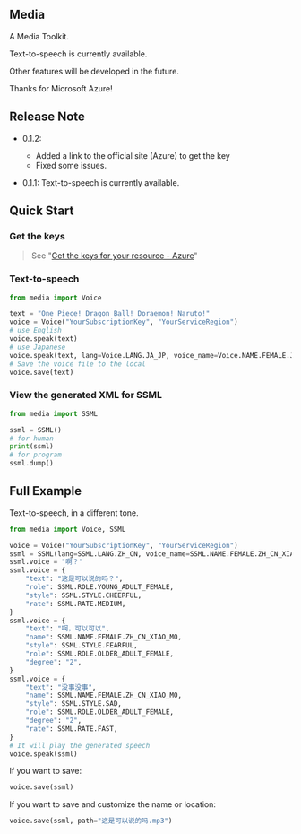 ## Media

A Media Toolkit.

Text-to-speech is currently available.

Other features will be developed in the future.

Thanks for Microsoft Azure!


## Release Note
* 0.1.2: 
    * Added a link to the official site (Azure) to get the key
    * Fixed some issues.

* 0.1.1: Text-to-speech is currently available.

## Quick Start
### Get the keys
> See "[Get the keys for your resource - Azure](https://docs.microsoft.com/en-us/azure/cognitive-services/cognitive-services-apis-create-account?tabs=multiservice%2Cwindows#get-the-keys-for-your-resource)"

### Text-to-speech
```python
from media import Voice

text = "One Piece! Dragon Ball! Doraemon! Naruto!"
voice = Voice("YourSubscriptionKey", "YourServiceRegion")
# use English
voice.speak(text)
# use Japanese
voice.speak(text, lang=Voice.LANG.JA_JP, voice_name=Voice.NAME.FEMALE.JA_JP_NANAMI)
# Save the voice file to the local
voice.save(text)
```

### View the generated XML for SSML
```python
from media import SSML

ssml = SSML()
# for human
print(ssml)
# for program
ssml.dump()
```

## Full Example
Text-to-speech, in a different tone.
```python
from media import Voice, SSML

voice = Voice("YourSubscriptionKey", "YourServiceRegion")
ssml = SSML(lang=SSML.LANG.ZH_CN, voice_name=SSML.NAME.FEMALE.ZH_CN_XIAO_XUAN)
ssml.voice = "啊？"
ssml.voice = {
    "text": "这是可以说的吗？",
    "role": SSML.ROLE.YOUNG_ADULT_FEMALE,
    "style": SSML.STYLE.CHEERFUL,
    "rate": SSML.RATE.MEDIUM,
}
ssml.voice = {
    "text": "啊，可以可以",
    "name": SSML.NAME.FEMALE.ZH_CN_XIAO_MO,
    "style": SSML.STYLE.FEARFUL,
    "role": SSML.ROLE.OLDER_ADULT_FEMALE,
    "degree": "2",
}
ssml.voice = {
    "text": "没事没事",
    "name": SSML.NAME.FEMALE.ZH_CN_XIAO_MO,
    "style": SSML.STYLE.SAD,
    "role": SSML.ROLE.OLDER_ADULT_FEMALE,
    "degree": "2",
    "rate": SSML.RATE.FAST,
}
# It will play the generated speech
voice.speak(ssml)
```
If you want to save:
```python
voice.save(ssml)
```

If you want to save and customize the name or location:
```python
voice.save(ssml, path="这是可以说的吗.mp3")
``` 